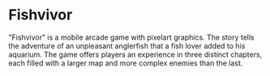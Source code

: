 # Fishvivor
 "Fishvivor" is a mobile arcade game with pixelart graphics. The story tells the adventure of an unpleasant anglerfish that a fish lover added to his aquarium. The game offers players an experience in three distinct chapters, each filled with a larger map and more complex enemies than the last.
